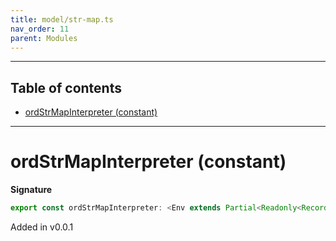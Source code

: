 ```yaml
---
title: model/str-map.ts
nav_order: 11
parent: Modules
---
```


---

<h2 class="text-delta">Table of contents</h2>

- [ordStrMapInterpreter (constant)](#ordstrmapinterpreter-constant)

---

# ordStrMapInterpreter (constant)

**Signature**

```ts
export const ordStrMapInterpreter: <Env extends Partial<Readonly<Record<"OrdURI", any>>>>() => ModelAlgebraStrMap<"OrdURI", Env> = ...
```

Added in v0.0.1
